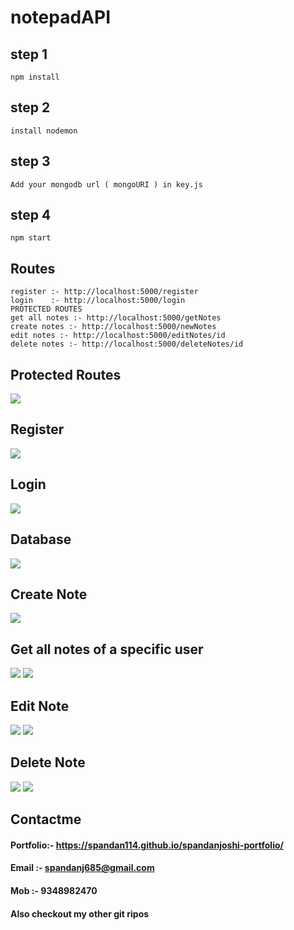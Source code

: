 # notepadAPI

## step 1
    npm install
## step 2
    install nodemon
## step 3
    Add your mongodb url ( mongoURI ) in key.js
## step 4
    npm start

## Routes
    register :- http://localhost:5000/register
    login    :- http://localhost:5000/login
    PROTECTED ROUTES
    get all notes :- http://localhost:5000/getNotes  
    create notes :- http://localhost:5000/newNotes  
    edit notes :- http://localhost:5000/editNotes/id  
    delete notes :- http://localhost:5000/deleteNotes/id  
   
## Protected Routes

<img src="https://raw.githubusercontent.com/spandan114/notepadAPI/master/images/1.png" >

## Register

<img src="https://raw.githubusercontent.com/spandan114/notepadAPI/master/images/2.png" >

## Login

<img src="https://raw.githubusercontent.com/spandan114/notepadAPI/master/images/3.png" >

## Database

<img src="https://raw.githubusercontent.com/spandan114/notepadAPI/master/images/db1.png" >

## Create Note

<img src="https://raw.githubusercontent.com/spandan114/notepadAPI/master/images/newnote.png" >

## Get all notes of a specific user

<img src="https://raw.githubusercontent.com/spandan114/notepadAPI/master/images/getallnote.png" >

<img src="https://raw.githubusercontent.com/spandan114/notepadAPI/master/images/db2.png" >

## Edit Note

<img src="https://raw.githubusercontent.com/spandan114/notepadAPI/master/images/edit 1.png" >

<img src="https://raw.githubusercontent.com/spandan114/notepadAPI/master/images/edit 2.png" >

## Delete Note

<img src="https://raw.githubusercontent.com/spandan114/notepadAPI/master/images/deletenote.png" >

<img src="https://raw.githubusercontent.com/spandan114/notepadAPI/master/images/deletenote2.png" >

## Contactme

#### Portfolio:- https://spandan114.github.io/spandanjoshi-portfolio/
#### Email :- spandanj685@gmail.com
#### Mob :- 9348982470

#### Also checkout my other git ripos
